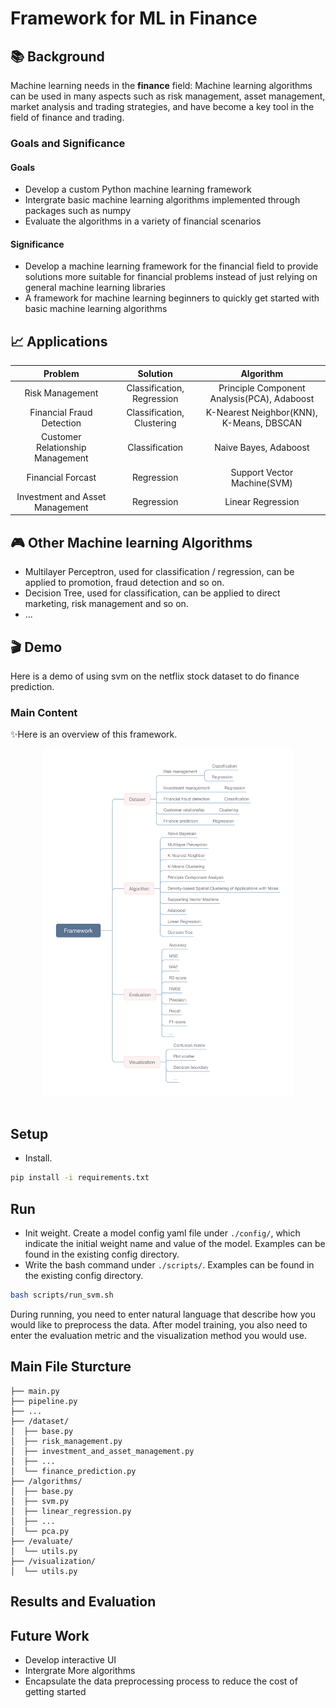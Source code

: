 # Framework for ML in Finance

## 📚 Background
Machine learning needs in the **finance** field: Machine learning algorithms can be used in many aspects such as risk management, asset management, market analysis and trading strategies, and have become a key tool in the field of finance and trading.
### Goals and Significance
#### Goals
* Develop a custom Python machine learning framework
* Intergrate basic machine learning algorithms implemented through packages such as numpy
* Evaluate the algorithms in a variety of financial scenarios
#### Significance
* Develop a machine learning framework for the financial field to provide solutions more suitable for financial problems instead of just relying on general machine learning libraries
* A framework for machine learning beginners to quickly get started with basic machine learning algorithms

## 📈 Applications
| Problem | Solution | Algorithm |
| :----: | :----: | :----:|
| Risk Management | Classification, Regression | Principle Component Analysis(PCA), Adaboost|
| Financial Fraud Detection | Classification, Clustering | K-Nearest Neighbor(KNN), K-Means, DBSCAN |
| Customer Relationship Management | Classification | Naive Bayes, Adaboost |
| Financial Forcast | Regression | Support Vector Machine(SVM) |
| Investment and Asset Management | Regression | Linear Regression |

## 🎮 Other Machine learning Algorithms
- Multilayer Perceptron, used for classification / regression, can be applied to promotion, fraud detection and so on.
- Decision Tree, used for classification, can be applied to direct marketing, risk management and so on.
- ...

## 🎬 Demo
Here is a demo of using svm on the netflix stock dataset to do finance prediction.




### Main Content
✨Here is an overview of this framework.
<br>
<div align="center">
<img src="assets/overview.jpg" width="400px">
</div>
<br>

## Setup
- Install.
```bash
pip install -i requirements.txt
```

## Run
- Init weight.
Create a model config yaml file under `./config/`, which indicate the initial weight name and value of the model. Examples can be found in the existing config directory.
- Write the bash command under `./scripts/`. Examples can be found in the existing config directory.
```bash
bash scripts/run_svm.sh
```
During running, you need to enter natural language that describe how you would like to preprocess the data. After model training, you also need to enter the evaluation metric and the visualization method you would use.


## Main File Sturcture
```
├── main.py
├── pipeline.py
├── ...
├── /dataset/
│  ├── base.py
│  ├── risk_management.py
│  ├── investment_and_asset_management.py
│  ├── ...
│  └── finance_prediction.py
├── /algorithms/
│  ├── base.py
│  ├── svm.py
│  ├── linear_regression.py
│  ├── ...
│  └── pca.py
├── /evaluate/
│  └── utils.py
├── /visualization/
│  └── utils.py
```

## Results and Evaluation


## Future Work
* Develop interactive UI
* Intergrate More algorithms
* Encapsulate the data preprocessing process to reduce the cost of getting started
